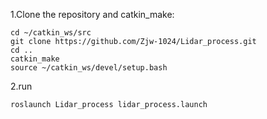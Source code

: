 1.Clone the repository and catkin_make:

    cd ~/catkin_ws/src
    git clone https://github.com/Zjw-1024/Lidar_process.git
    cd ..
    catkin_make
    source ~/catkin_ws/devel/setup.bash

2.run 

    roslaunch Lidar_process lidar_process.launch
    